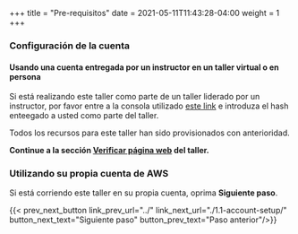 +++
title = "Pre-requisitos"
date =  2021-05-11T11:43:28-04:00
weight = 1
+++

### Configuración de la cuenta 

#### Usando una cuenta entregada por un instructor en un taller virtual o en persona

Si está realizando este taller como parte de un taller liderado por un instructor, por favor entre a la consola utilizado [este link](https://dashboard.eventengine.run/) e introduza el hash enteegado a usted como parte del taller.

Todos los recursos para este taller han sido provisionados con anterioridad.

**Continue a la sección [Verificar página web](../2-verify-primary/) del taller.**

### Utilizando su propia cuenta de AWS

Si está corriendo este taller en su propia cuenta, oprima **Siguiente paso**.

{{< prev_next_button link_prev_url="../" link_next_url="./1.1-account-setup/" button_next_text="Siguiente paso" button_prev_text="Paso anterior"/>}}

